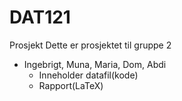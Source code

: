 # DAT121
Prosjekt
Dette er prosjektet til gruppe 2
- Ingebrigt, Muna, Maria, Dom, Abdi
  - Inneholder datafil(kode)
  - Rapport(LaTeX)
    
